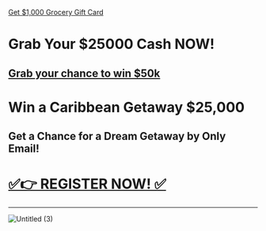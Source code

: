 [Get $1,000 Grocery Gift Card](https://smrturl.co/a/s4f603f7e94/10718?s1=)



# Grab Your $25000 Cash NOW!

[Grab your chance to win $50k](https://smrturl.co/a/s4f603f7e94/8438?s1=)
---
# Win a Caribbean Getaway $25,000


## Get a Chance for a Dream Getaway by Only Email!

# [✅👉 REGISTER NOW! ✅](https://smrturl.co/a/s4f603f7e94/1511?s1=fb)
---
![Untitled (3)](https://github.com/user-attachments/assets/110aa0bc-cdfd-4490-98bb-469cd22b43d0)
